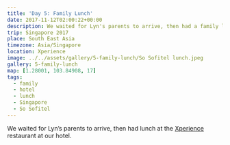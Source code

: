 ```yaml
---
title: 'Day 5: Family Lunch'
date: 2017-11-12T02:00:22+00:00
description: We waited for Lyn's parents to arrive, then had a family lunch at the Xperience restaurant at the So Sofitel.
trip: Singapore 2017
place: South East Asia
timezone: Asia/Singapore
location: Xperience
image: ../../assets/gallery/5-family-lunch/So Sofitel lunch.jpeg
gallery: 5-family-lunch
map: [1.28001, 103.84908, 17]
tags:
  - family
  - hotel
  - lunch
  - Singapore
  - So Sofitel
---
```


We waited for Lyn&#8217;s parents to arrive, then had lunch at the [Xperience][1] restaurant at our hotel.

[1]: https://www.sofitel-so-singapore.com/wine-dine/xperience-restaurant/
